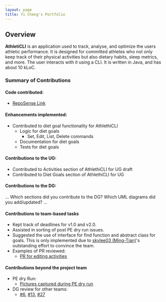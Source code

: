 ```yaml
---
layout: page
title: Yi Cheng's Portfolio
---
```


## Overview
**AthletiCLI** is an application used to track, analyse, and optimize the users athletic performance.
It is designed for committed athletes who not only keep track of their physical activities but also dietary habits,
sleep metrics, and more. The user interacts with it using a CLI. It is written in Java, and has about 10 kLoC.

### Summary of Contributions

#### Code contributed:  
* [RepoSense Link](https://nus-cs2113-ay2324s1.github.io/tp-dashboard/?search=&sort=groupTitle&sortWithin=title&timeframe=commit&mergegroup=&groupSelect=groupByRepos&breakdown=true&checkedFileTypes=docs~functional-code~test-code&since=2023-09-22&tabOpen=true&tabType=authorship&tabAuthor=yicheng-toh&tabRepo=AY2324S1-CS2113-T17-1%2Ftp%5Bmaster%5D&authorshipIsMergeGroup=false&authorshipFileTypes=docs~functional-code~test-code&authorshipIsBinaryFileTypeChecked=false&authorshipIsIgnoredFilesChecked=false)
#### Enhancements implemented: 
* Contributed to diet goal functionality for AthlethiCLI
  * Logic for diet goals
      * Set, Edit, List, Delete commands
  * Documentation for diet goals
  * Tests for diet goals

#### Contributions to the UG: 
* Contributed to Activities section of AthlethiCLI for UG draft
* Contributed to Diet Goals section of AthlethiCLI for UG

#### Contributions to the DG: 
...
Which sections did you contribute to the DG? 
Which UML diagrams did you add/updated?
...
#### Contributions to team-based tasks
* Kept track of deadlines for v1.0 and v2.0.
* Assisted in sorting of post PE dry run issues.
* Suggested the use of interface for find function and abstract class for goals. 
This is only implemented due to  [skylee03 (Ming-Tian)](./skylee03.md)'s outstanding effort to convince the team.
* Examples of PR reviewed: 
  * [PR for editing activities](https://github.com/AY2324S1-CS2113-T17-1/tp/pull/59#discussion_r1362968136)
#### Contributions beyond the project team

* PE dry Run:
  * [Pictures captured during PE dry run](https://github.com/yicheng-toh/ped/tree/main/files)
* DG review for other teams: 
  * [#6](https://github.com/nus-cs2113-AY2324S1/tp/pull/6), [#13](https://github.com/nus-cs2113-AY2324S1/tp/pull/13), 
  [#27](https://github.com/nus-cs2113-AY2324S1/tp/pull/27)
